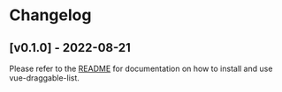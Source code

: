 # Changelog

## [v0.1.0] - 2022-08-21

Please refer to the [README](README.md) for documentation on
how to install and use vue-draggable-list.
